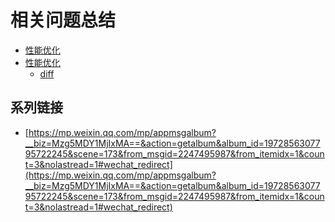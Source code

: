 # 相关问题总结

- [性能优化](./1-性能优化/性能优化)
- [性能优化](./2-性能优化/从前端性能优化引申出来的5道经典面试题)
  - [diff](./3-进阶/diff)



## 系列链接

+ [https://mp.weixin.qq.com/mp/appmsgalbum?__biz=Mzg5MDY1MjIxMA==&action=getalbum&album_id=1972856307795722245&scene=173&from_msgid=2247495987&from_itemidx=1&count=3&nolastread=1#wechat_redirect](https://mp.weixin.qq.com/mp/appmsgalbum?__biz=Mzg5MDY1MjIxMA==&action=getalbum&album_id=1972856307795722245&scene=173&from_msgid=2247495987&from_itemidx=1&count=3&nolastread=1#wechat_redirect)
